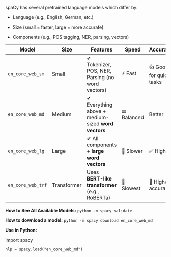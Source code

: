 spaCy has several pretrained language models which differ by:

- Language (e.g., English, German, etc.)

- Size (small = faster, large = more accurate)

- Components (e.g., POS tagging, NER, parsing, vectors)


| Model             | Size        | Features                                           | Speed       | Accuracy                |
| ----------------- | ----------- | -------------------------------------------------- | ----------- | ----------------------- |
| `en_core_web_sm`  | Small       | ✔ Tokenizer, POS, NER, Parsing (no word vectors)   | ⚡ Fast      | 👍 Good for quick tasks |
| `en_core_web_md`  | Medium      | ✔ Everything above + medium-sized **word vectors** | ⚖️ Balanced | Better                  |
| `en_core_web_lg`  | Large       | ✔ All components + **large word vectors**          | 🐢 Slower   | ✅ High                  |
| `en_core_web_trf` | Transformer | Uses **BERT-like transformer** (e.g., RoBERTa)     | 🧠 Slowest  | 💎 Highest accuracy     |

**How to See All Available Models:** `python -m spacy validate`

**How to download a model:** `python -m spacy download en_core_web_md`

**Use in Python:**

import spacy

`nlp = spacy.load("en_core_web_md")`


